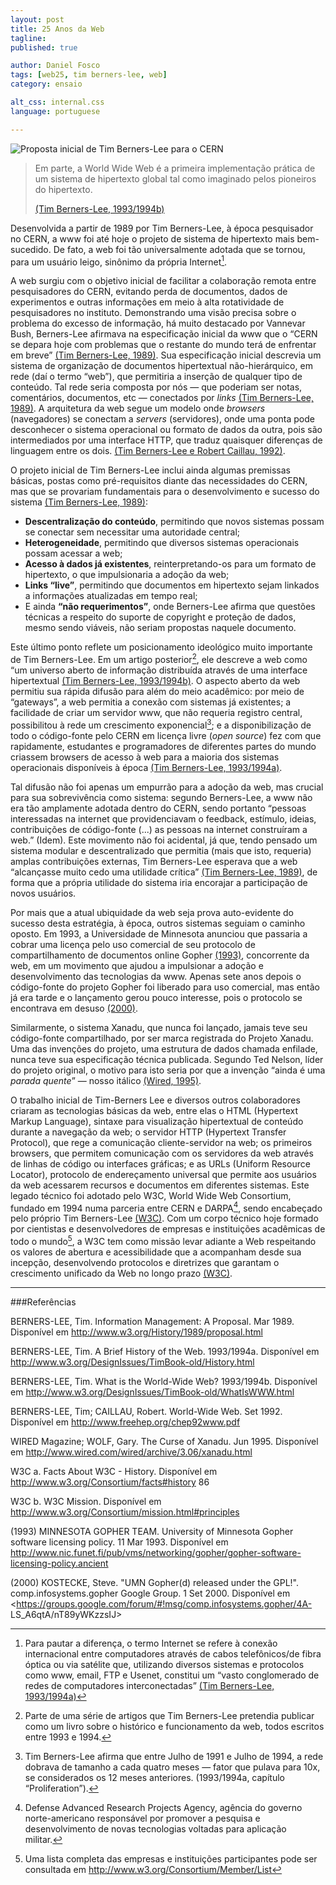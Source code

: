 ```yaml
---
layout: post
title: 25 Anos da Web
tagline:
published: true

author: Daniel Fosco
tags: [web25, tim berners-lee, web]
category: ensaio

alt_css: internal.css
language: portuguese

---
```


![Proposta inicial de Tim Berners-Lee para o CERN](http://i.imgur.com/DiMDAJ3.jpg)

> Em parte, a World Wide Web é a primeira implementação prática de um sistema de hipertexto global tal como imaginado pelos pioneiros do hipertexto.
> 
> [(Tim Berners-Lee, 1993/1994b)](http://www.w3.org/DesignIssues/TimBook-old/WhatIsWWW.html)

Desenvolvida a partir de 1989 por Tim Berners-Lee, à época pesquisador no CERN, a www foi até hoje o projeto de sistema de hipertexto mais bem-sucedido. De fato, a web foi tão universalmente adotada que se tornou, para um usuário leigo, sinônimo da própria Internet[^1].

A web surgiu com o objetivo inicial de facilitar a colaboração remota entre pesquisadores do CERN, evitando perda de documentos, dados de experimentos e outras informações em meio à alta rotatividade de pesquisadores no instituto. Demonstrando uma visão precisa sobre o problema do excesso de informação, há muito destacado por Vannevar Bush, Berners-Lee afirmava na especificação inicial da www que o “CERN se depara hoje com problemas que o restante do mundo terá de enfrentar em breve” [(Tim Berners-Lee, 1989)](http://www.w3.org/History/1989/proposal.html).
Sua especificação inicial descrevia um sistema de organização de documentos hipertextual não-hierárquico, em rede (daí o termo “web”), que permitiria a inserção de qualquer tipo de conteúdo. Tal rede seria composta por nós — que poderiam ser notas, comentários, documentos, etc — conectados por *links* [(Tim Berners-Lee, 1989)](http://www.w3.org/History/1989/proposal.html). A arquitetura da web segue um modelo onde *browsers* (navegadores) se conectam a *servers* (servidores), onde uma ponta pode desconhecer o sistema operacional ou formato de dados da outra, pois são intermediados por uma interface HTTP, que traduz quaisquer diferenças de linguagem entre os dois. [(Tim Berners-Lee e Robert Caillau, 1992)](http://www.freehep.org/chep92www.pdf).

O projeto inicial de Tim Berners-Lee inclui ainda algumas premissas básicas, postas como pré-requisitos diante das necessidades do CERN, mas que se provariam fundamentais para o desenvolvimento e sucesso do sistema [(Tim Berners-Lee, 1989)](http://www.w3.org/History/1989/proposal.html): 

  - **Descentralização do conteúdo**, permitindo que novos sistemas possam se conectar sem necessitar uma autoridade central;
  - **Heterogeneidade**, permitindo que diversos sistemas operacionais possam acessar a web;
  - **Acesso à dados já existentes**, reinterpretando-os para um formato de hipertexto, o que impulsionaria a adoção da web;
  - **Links “live”**, permitindo que documentos em hipertexto sejam linkados a informações atualizadas em tempo real;
  - E ainda **“não requerimentos”**, onde Berners-Lee afirma que questões técnicas a respeito do suporte de copyright e proteção de dados, mesmo sendo viáveis, não seriam propostas naquele documento.

Este último ponto reflete um posicionamento ideológico muito importante de Tim Berners-Lee. Em um artigo posterior[^2], ele descreve a web como “um universo aberto de informação distribuída através de uma interface hipertextual [(Tim Berners-Lee, 1993/1994b)](http://www.w3.org/DesignIssues/TimBook-old/WhatIsWWW.html). O aspecto aberto da web permitiu sua rápida difusão para além do meio acadêmico: por meio de “gateways”, a web permitia a conexão com sistemas já existentes; a facilidade de criar um servidor www, que não requeria registro central, possibilitou à rede um crescimento exponencial[^3]; e a disponibilização de todo o código-fonte pelo CERN em licença livre (*open source*) fez com que rapidamente, estudantes e programadores de diferentes partes do mundo criassem browsers de acesso à web para a maioria dos sistemas operacionais disponíveis à época [(Tim Berners-Lee, 1993/1994a)](http://www.w3.org/DesignIssues/TimBook-old/History.html).

Tal difusão não foi apenas um empurrão para a adoção da web, mas crucial para sua sobrevivência como sistema: segundo Berners-Lee, a www não era tão amplamente adotada dentro do CERN, sendo portanto “pessoas interessadas na internet que providenciavam o feedback, estímulo, ideias, contribuições de código-fonte (...) as pessoas na internet construíram a web.” (Idem). Este movimento não foi acidental, já que, tendo pensado um sistema modular e descentralizado que permitia (mais que isto, requeria) amplas contribuições externas, Tim Berners-Lee esperava que a web “alcançasse muito cedo uma utilidade crítica” [(Tim Berners-Lee, 1989)](http://www.w3.org/History/1989/proposal.html), de forma que a própria utilidade do sistema iria encorajar a participação de novos usuários.

Por mais que a atual ubiquidade da web seja prova auto-evidente do sucesso desta estratégia, à época, outros sistemas seguiam o caminho oposto. Em 1993, a Universidade de Minnesota anunciou que passaria a cobrar uma licença pelo uso comercial de seu protocolo de compartilhamento de documentos online Gopher [(1993)](http://www.nic.funet.fi/pub/vms/networking/gopher/gopher-software-licensing-policy.ancient), concorrente da web, em um movimento que ajudou a impulsionar a adoção e desenvolvimento das tecnologias da www. Apenas sete anos depois o código-fonte do projeto Gopher foi liberado para uso comercial, mas então já era tarde e o lançamento gerou pouco interesse, pois o protocolo se encontrava em desuso [(2000)](https://groups.google.com/forum/#!msg/comp.infosystems.gopher/4A-LS_A6qtA/nT89yWKzzsIJ). 

Similarmente, o sistema Xanadu, que nunca foi lançado, jamais teve seu código-fonte compartilhado, por ser marca registrada do Projeto Xanadu. Uma das invenções do projeto, uma estrutura de dados chamada enfilade, nunca teve sua especificação técnica publicada. Segundo Ted Nelson, líder do projeto original, o motivo para isto seria por que a invenção “ainda é uma *parada quente*” — nosso itálico [(Wired, 1995)](http://www.wired.com/wired/archive/3.06/xanadu.html).

O trabalho inicial de Tim-Berners Lee e diversos outros colaboradores criaram as tecnologias básicas da web, entre elas o HTML (Hypertext Markup Language), sintaxe para visualização hipertextual de conteúdo durante a navegação da web; o servidor HTTP (Hypertext Transfer Protocol), que rege a comunicação cliente-servidor na web; os primeiros browsers, que permitem comunicação com os servidores da web através de linhas de código ou interfaces gráficas; e as URLs (Uniform Resource Locator), protocolo de endereçamento universal que permite aos usuários da web acessarem recursos e documentos em diferentes sistemas.
Este legado técnico foi adotado pelo W3C, World Wide Web Consortium, fundado em 1994 numa parceria entre CERN e DARPA[^4], sendo encabeçado pelo próprio Tim Berners-Lee [(W3C)](http://www.w3.org/Consortium/facts#history). Com um corpo técnico hoje formado por cientistas e desenvolvedores de empresas e instituições acadêmicas de todo o mundo[^5], a W3C tem como missão levar adiante a Web respeitando os valores de abertura e acessibilidade que a acompanham desde sua incepção, desenvolvendo protocolos e diretrizes que garantam o crescimento unificado da Web no longo prazo [(W3C)](http://www.w3.org/Consortium/mission.html#principles).

---

###Referências

BERNERS-LEE, Tim. Information Management: A Proposal. Mar 1989. Disponível em <http://www.w3.org/History/1989/proposal.html>

BERNERS-LEE, Tim. A Brief History of the Web. 1993/1994a. Disponível em <http://www.w3.org/DesignIssues/TimBook-old/History.html>

BERNERS-LEE, Tim. What is the World-Wide Web? 1993/1994b. Disponível em <http://www.w3.org/DesignIssues/TimBook-old/WhatIsWWW.html>

BERNERS-LEE, Tim; CAILLAU, Robert. World-Wide Web. Set 1992. Disponível em <http://www.freehep.org/chep92www.pdf>

WIRED Magazine; WOLF, Gary. The Curse of Xanadu. Jun 1995. Disponível em <http://www.wired.com/wired/archive/3.06/xanadu.html>

W3C a. Facts About W3C - History. Disponível em <http://www.w3.org/Consortium/facts#history>
86

W3C b. W3C Mission. Disponível em
<http://www.w3.org/Consortium/mission.html#principles>

(1993) MINNESOTA GOPHER TEAM. University of Minnesota Gopher software licensing policy. 11 Mar 1993. Disponível em <http://www.nic.funet.fi/pub/vms/networking/gopher/gopher-software-licensing-policy.ancient>

(2000) KOSTECKE, Steve. "UMN Gopher(d) released under the GPL!". comp.infosystems.gopher Google Group. 1 Set 2000. Disponível em <https://groups.google.com/forum/#!msg/comp.infosystems.gopher/4A- LS_A6qtA/nT89yWKzzsIJ>

[^1]: Para pautar a diferença, o termo Internet se refere à conexão internacional entre computadores através de cabos telefônicos/de fibra óptica ou via satélite que, utilizando diversos sistemas e protocolos como www, email, FTP e Usenet, constitui um “vasto conglomerado de redes de computadores interconectadas” [(Tim Berners-Lee, 1993/1994a)](http://www.w3.org/DesignIssues/TimBook-old/History.html)

[^2]: Parte de uma série de artigos que Tim Berners-Lee pretendia publicar como um livro sobre o histórico e funcionamento da web, todos escritos entre 1993 e 1994.

[^3]: Tim Berners-Lee afirma que entre Julho de 1991 e Julho de 1994, a rede dobrava de tamanho a cada quatro meses — fator que pulava para 10x, se considerados os 12 meses anteriores. (1993/1994a, capítulo “Proliferation”). 

[^4]: Defense Advanced Research Projects Agency, agência do governo norte-americano responsável por promover a pesquisa e desenvolvimento de novas tecnologias voltadas para aplicação militar.

[^5]: Uma lista completa das empresas e instituições participantes pode ser consultada em <http://www.w3.org/Consortium/Member/List>